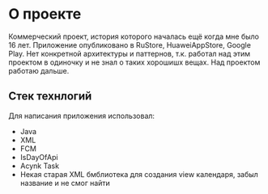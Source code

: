 # О проекте
Коммерческий проект, история которого началась ещё когда мне было 16 лет.
Приложение опубликовано в RuStore, HuaweiAppStore, Google Play. 
Нет конкретной архитектуры и паттернов, т.к. работал над этим проектом в одиночку и не знал о таких хорошишх вещах. Над проектом работаю дальше.

## Стек технлогий
Для написания приложения использовал:
- Java
- XML
- FCM
- IsDayOfApi
- Acynk Task
- Некая старая XML бмблиотека для создания view календаря, забыл название и не смог найти
